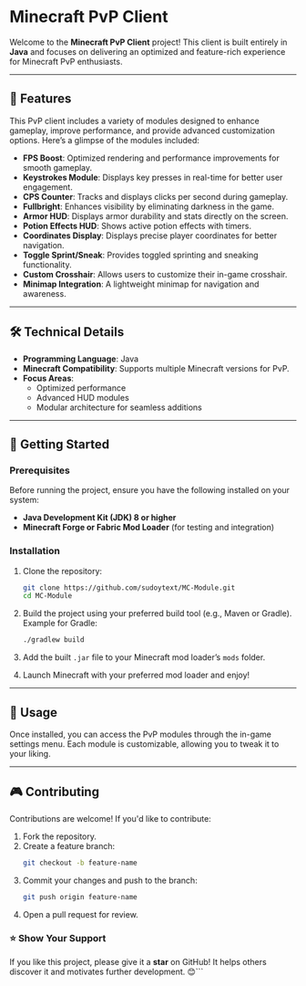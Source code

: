 
# **Minecraft PvP Client**

Welcome to the **Minecraft PvP Client** project! This client is built entirely in **Java** and focuses on delivering an optimized and feature-rich experience for Minecraft PvP enthusiasts.

---

## 🌟 **Features**
This PvP client includes a variety of modules designed to enhance gameplay, improve performance, and provide advanced customization options. Here’s a glimpse of the modules included:

- **FPS Boost**: Optimized rendering and performance improvements for smooth gameplay.  
- **Keystrokes Module**: Displays key presses in real-time for better user engagement.  
- **CPS Counter**: Tracks and displays clicks per second during gameplay.  
- **Fullbright**: Enhances visibility by eliminating darkness in the game.  
- **Armor HUD**: Displays armor durability and stats directly on the screen.  
- **Potion Effects HUD**: Shows active potion effects with timers.  
- **Coordinates Display**: Displays precise player coordinates for better navigation.  
- **Toggle Sprint/Sneak**: Provides toggled sprinting and sneaking functionality.  
- **Custom Crosshair**: Allows users to customize their in-game crosshair.  
- **Minimap Integration**: A lightweight minimap for navigation and awareness.  

---

## 🛠️ **Technical Details**
- **Programming Language**: Java  
- **Minecraft Compatibility**: Supports multiple Minecraft versions for PvP.  
- **Focus Areas**:  
  - Optimized performance  
  - Advanced HUD modules  
  - Modular architecture for seamless additions  

---

## 🚀 **Getting Started**

### **Prerequisites**
Before running the project, ensure you have the following installed on your system:
- **Java Development Kit (JDK) 8 or higher**
- **Minecraft Forge or Fabric Mod Loader** (for testing and integration)

### **Installation**
1. Clone the repository:
   ```bash
   git clone https://github.com/sudoytext/MC-Module.git
   cd MC-Module
   ```
2. Build the project using your preferred build tool (e.g., Maven or Gradle).  
   Example for Gradle:
   ```bash
   ./gradlew build
   ```
3. Add the built `.jar` file to your Minecraft mod loader’s `mods` folder.  

4. Launch Minecraft with your preferred mod loader and enjoy!

---

## 📄 **Usage**
Once installed, you can access the PvP modules through the in-game settings menu. Each module is customizable, allowing you to tweak it to your liking.

---

## 🎮 **Contributing**
Contributions are welcome! If you'd like to contribute:
1. Fork the repository.  
2. Create a feature branch:
   ```bash
   git checkout -b feature-name
   ```
3. Commit your changes and push to the branch:
   ```bash
   git push origin feature-name
   ```
4. Open a pull request for review.

### ⭐ **Show Your Support**
If you like this project, please give it a **star** on GitHub! It helps others discover it and motivates further development. 😊```
